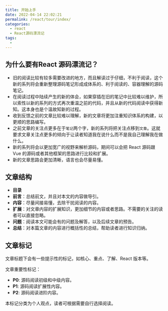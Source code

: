 ```yaml
---
title: 开始上手
date: 2022-04-14 22:02:21
permalink: /react/tour/index/
categories:
  - react
  - React源码漂流记
tags:
  - 
---
```


## 为什么要有React 源码漂流记？

- 旧的阅读比较有较多需要改进的地方，而且解读过于仔细，不利于阅读，这个新的系列将会重新整理源码笔记形成成体系的、利于阅读的、容器理解的源码笔记。
- 在阅读过程中陆续产生的新的体会，如果穿插在旧的笔记中比较难以维护，所以索性以新的系列的方式再次重温之前的代码，并且从新的代码阅读中获得新知。这本身也是个温故知新的过程。
- 收到反馈之前的文章比较难以理解，新的文章将更加注重知识体系的构建，以更顺的思路编写。
- 之前文章的关注点更多在于`笔记`两个字，新的系列将把关注点移到`文章`。这就要求文章关注点更多的倾向于让读者知道我在说什么而不是我自己理解我在做什么。
- 新的系列将会以更加宽广的视野来解析源码，期间可以会把 React 源码跟 Vue 的源码或者其他框架的思路进行比较和扩展。
- 新的文章思路会更加清晰，语言也会尽量易懂。

## 文章结构

- **目录**
- **前言**：总结前文，并且对本文的内容做导引。
- **内容**：尽量间接易懂，去除干扰阅读的内容。
- **扩展**：对文章内容的扩展知识，更加细节的内容或者思路。不需要的关注的读者可以直接忽略。
- **问题**：阅读本文可能会有的问题及解答，以及后续文章的预告。
- **总结**：对本篇文章的内容进行概括性的总结，帮助读者进行知识归纳。

## 文章标记

文章标题下会有一些提示性的标记，如核心、重点、了解、React 版本等。

文章重要性标记：

- **P0**: 源码阅读初级和中级内容。
- **P1**: 源码阅读扩展性内容。
- **P2**: 源码阅读进阶内容。

本标记分类为个人观点，读者可根据需要自行选择阅读。
